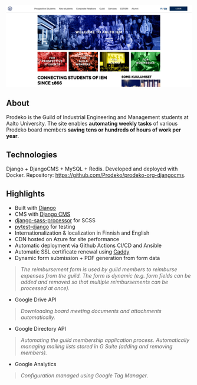 ![prodeko.org](images/prodeko-org.jpg)
 
## About
Prodeko is the Guild of Industrial Engineering and Management students at Aalto University. The site enables **automating weekly tasks** of various Prodeko board members **saving tens or hundreds of hours of work per year**. 

## Technologies
Django + DjangoCMS + MySQL + Redis. Developed and deployed with Docker. Repository: https://github.com/Prodeko/prodeko-org-djangocms.

## Highlights
- Built with [Django](https://www.djangoproject.com/)
- CMS with [Django CMS](https://www.django-cms.org/en/)
- [django-sass-processor](https://github.com/jrief/django-sass-processor) for SCSS 
- [pytest-django](https://pytest-django.readthedocs.io/en/latest/) for testing 
- Internationalization & localization in Finnish and English
- CDN hosted on Azure for site performance
- Automatic deployment via Github Actions CI/CD and Ansible
- Automatic SSL certificate renewal using [Caddy](https://caddyserver.com/)
- Dynamic form submission + PDF generation from form data
> *The reimbursement form is used by guild members to reimburse expenses from the guild. The form is dynamic (e.g. form fields can be added and removed so that multiple reimbursements can be processed at once).*
- Google Drive API 
> *Downloading board meeting documents and attachments automatically.*
- Google Directory API
> *Automating the guild membership application process. Automatically managing mailing lists stored in G Suite (adding and removing members).*
- Google Analytics
> *Configuration managed using Google Tag Manager*.
